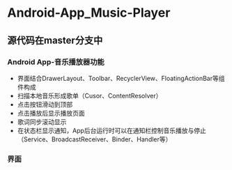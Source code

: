 # Android-App_Music-Player
## 源代码在master分支中
### Android App-音乐播放器功能

- 界面结合DrawerLayout、Toolbar、RecyclerView、FloatingActionBar等组件构成
- 扫描本地音乐形成歌单（Cusor、ContentResolver）
- 点击按钮滑动到顶部
- 点击播放后显示播放页面
- 歌词同步滚动显示
- 在状态栏显示通知，App后台运行时可以在通知栏控制音乐播放与停止（Service、BroadcastReceiver、Binder、Handler等）

### 界面
